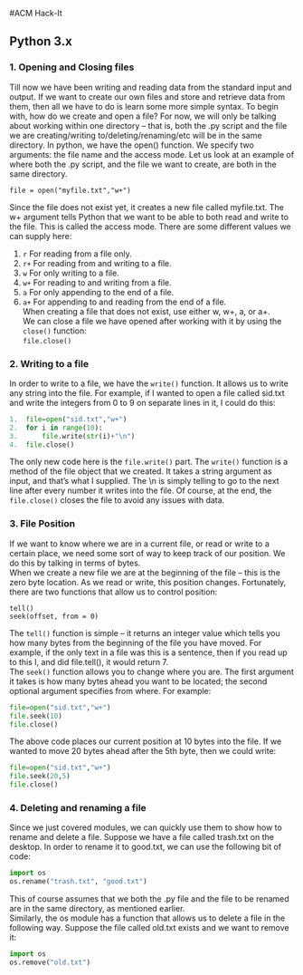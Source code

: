 #ACM Hack-It
## Python 3.x

### 1. Opening and Closing files

Till now we have been writing and reading data from the standard input and output. If we want to create our own files and store and retrieve data from them, then all we have to do is learn some more simple syntax. To begin with, how do we create and open a file?
For now, we will only be talking about working within one directory – that is, both the .py script and the file we are creating/writing to/deleting/renaming/etc will be in the same directory.
In python, we have the open() function. We specify two arguments: the file name and the access mode. Let us look at an example of where both the .py script, and the file we want to create, are both in the same directory.

``` file = open("myfile.txt","w+") ```

Since the file does not exist yet, it creates a new file called myfile.txt. The w+ argument tells Python that we want to be able to both read and write to the file. This is called the access mode. There are some different values we can supply here:
1. ```r``` For reading from a file only.  
2. ```r+``` For reading from and writing to a file.  
3. ```w``` For only writing to a file.
4. ```w+``` For reading to and writing from a file.
5. ```a``` For only appending to the end of a file.
6. ```a+``` For appending to and reading from the end of a file.  
When creating a file that does not exist, use either w, w+, a, or a+.  
We can close a file we have opened after working with it by using the ```close()``` function:  
``` file.close() ```

### 2. Writing to a file  
In order to write to a file, we have the ```write()``` function. It allows us to write any string into the file. For example, if I wanted to open a file called sid.txt and write the integers from 0 to 9 on separate lines in it, I could do this:  
``` python
1.	file=open("sid.txt","w+")  
2.	for i in range(10):  
3.	    file.write(str(i)+"\n")  
4.	file.close()  
```
The only new code here is the ```file.write()``` part. The ```write()``` function is a method of the file object that we created. It takes a string argument as input, and that’s what I supplied. The \n is simply telling to go to the next line after every number it writes into the file.
Of course, at the end, the ```file.close()``` closes the file to avoid any issues with data.

### 3. File Position  
If we want to know where we are in a current file, or read or write to a certain place, we need some sort of way to keep track of our position. We do this by talking in terms of bytes.  
When we create a new file we are at the beginning of the file – this is the zero byte location. As we read or write, this position changes. Fortunately, there are two functions that allow us to control position:
```
tell()    
seek(offset, from = 0)  
```
The ```tell()``` function is simple – it returns an integer value which tells you how many bytes from the beginning of the file you have moved. For example, if the only text in a file was this is a sentence, then if you read up to this I, and did file.tell(), it would return 7.  
The ```seek()``` function allows you to change where you are. The first argument it takes is how many bytes ahead you want to be located; the second optional argument specifies from where. For example:  
``` python
file=open("sid.txt","w+")  
file.seek(10)  
file.close()  
```
The above code places our current position at 10 bytes into the file. If we wanted to move 20 bytes ahead after the 5th byte, then we could write:  
``` python
file=open("sid.txt","w+")  
file.seek(20,5)  
file.close()  
```
### 4. Deleting and renaming a file
Since we just covered modules, we can quickly use them to show how to rename and delete a file. Suppose we have a file called trash.txt on the desktop. In order to rename it to good.txt, we can use the following bit of code:
``` python
import os
os.rename("trash.txt", "good.txt")
```
This of course assumes that we both the .py file and the file to be renamed are in the  same directory, as mentioned earlier.  
Similarly, the os module has a function that allows us to delete a file in the following way. Suppose the file called old.txt exists and we want to remove it:   
``` python
import os 
os.remove("old.txt")
```



